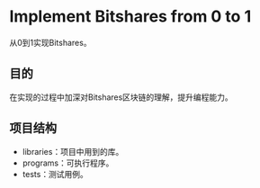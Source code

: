 # Implement Bitshares from 0 to 1
从0到1实现Bitshares。
## 目的
在实现的过程中加深对Bitshares区块链的理解，提升编程能力。
## 项目结构
* libraries：项目中用到的库。
* programs：可执行程序。
* tests：测试用例。
